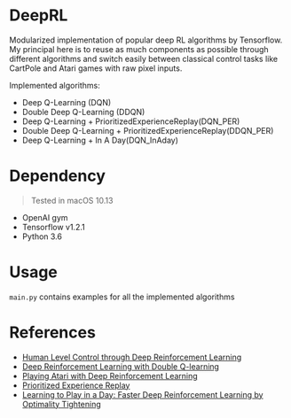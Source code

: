 # DeepRL
Modularized implementation of popular deep RL algorithms by Tensorflow. My principal here is to reuse as much components as possible through different algorithms and switch easily between classical control tasks like CartPole and Atari games with raw pixel inputs.

Implemented algorithms:
* Deep Q-Learning (DQN)
* Double Deep Q-Learning (DDQN)
* Deep Q-Learning + PrioritizedExperienceReplay(DQN_PER)
* Double Deep Q-Learning + PrioritizedExperienceReplay(DDQN_PER)
* Deep Q-Learning + In A Day(DQN_InAday)


# Dependency
> Tested in macOS 10.13
* OpenAI gym
* Tensorflow v1.2.1
* Python  3.6



# Usage

```main.py``` contains examples for all the implemented algorithms

# References
* [Human Level Control through Deep Reinforcement Learning](https://www.nature.com/nature/journal/v518/n7540/full/nature14236.html)
* [Deep Reinforcement Learning with Double Q-learning](https://arxiv.org/abs/1509.06461)
* [Playing Atari with Deep Reinforcement Learning](https://arxiv.org/abs/1312.5602)
* [Prioritized Experience Replay](https://arxiv.org/abs/1511.05952)
* [Learning to Play in a Day: Faster Deep Reinforcement Learning by Optimality Tightening](https://arxiv.org/abs/1611.016062)
